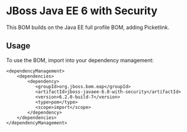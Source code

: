 JBoss Java EE 6 with Security
=============================

This BOM builds on the Java EE full profile BOM, adding Picketlink.
 
Usage
-----

To use the BOM, import into your dependency management:

    <dependencyManagement>
        <dependencies>
            <dependency>
               <groupId>org.jboss.bom.eap</groupId>
               <artifactId>jboss-javaee-6.0-with-security</artifactId>
               <version>6.2.0-build-7</version>
               <type>pom</type>
               <scope>import</scope>
            </dependency>
        </dependencies>
    </dependencyManagement>
